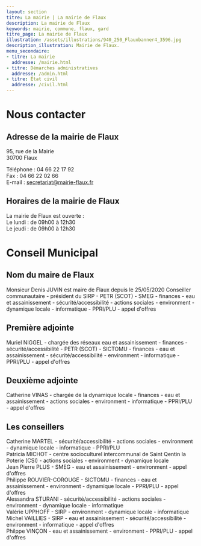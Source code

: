 ```yaml
---
layout: section
titre: La mairie | La mairie de Flaux
description: La mairie de Flaux
keywords: mairie, commune, flaux, gard
titre_page: La mairie de Flaux
illustration: /assets/illustrations/940_250_Flauxbanner4_3596.jpg
description_illustration: Mairie de Flaux.
menu_secondaire:
- titre: La mairie
  addresse: /mairie.html
- titre: Démarches administratives
  addresse: /admin.html
- titre: État civil
  addresse: /civil.html
---
```


# Nous contacter

## Adresse de la mairie de Flaux
95, rue de la Mairie<br/>
30700 Flaux<br/>

Téléphone : 04 66 22 17 92<br/>
Fax : 04 66 22 02 66<br/>
E-mail : secretariat@mairie-flaux.fr<br/>

## Horaires de la mairie de Flaux
La mairie de Flaux est ouverte :<br/>
Le lundi : de 09h00 à 12h30<br/>
Le jeudi : de 09h00 à 12h30<br/>

# Conseil Municipal

## Nom du maire de Flaux
Monsieur Denis JUVIN est maire de Flaux depuis le 25/05/2020
Conseiller communautaire - président du SIRP - PETR (SCOT) - SMEG - finances - eau et assainissement - sécurité/accessibilité - actions sociales - environment - dynamique locale - informatique - PPRI/PLU - appel d'offres

## Première adjointe
Muriel NIGGEL - chargée des réseaux eau et assainissement - finances - sécurité/accessibilité - PETR (SCOT) - SICTOMU - finances - eau et assainissement - sécurité/accessibilité - environment - informatique - PPRI/PLU - appel d'offres


## Deuxième adjointe 
Catherine VINAS - chargée de la dynamique locale - finances - eau et assainissement - actions sociales - environment - informatique - PPRI/PLU - appel d'offres


## Les conseillers
Catherine MARTEL - sécurité/accessibilité - actions sociales - environment - dynamique locale - informatique - PPRI/PLU<br/>
Patricia MICHOT - centre socioculturel intercommunal de Saint Qentin la Poterie (CSI) - actions sociales - environment - dynamique locale<br/>
Jean Pierre PLUS - SMEG - eau et assainissement - environment - appel d'offres<br/>
Philippe ROUVIER-COROUGE - SICTOMU - finances - eau et assainissement - environment - dynamique locale - PPRI/PLU - appel d'offres
<br/>
Alessandra STURANI - sécurité/accessibilité - actions sociales - environment - dynamique locale - informatique<br/>
Valérie UPPHOFF - SIRP - environment - dynamique locale - informatique<br/>
Michel VAILLIES - SIRP - eau et assainissement - sécurité/accessibilité - environment - informatique - appel d'offres<br/>
Philppe VINÇON - eau et assainissement - environment - PPRI/PLU - appel d'offres<br/>
